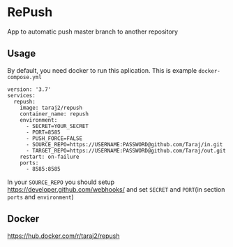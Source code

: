 # RePush
App to automatic push master branch to another repository

## Usage
By default, you need docker to run this aplication. This is example ``docker-compose.yml``
```
version: '3.7'
services:
  repush:
    image: taraj2/repush
    container_name: repush
    environment:
      - SECRET=YOUR_SECRET
      - PORT=8585
      - PUSH_FORCE=FALSE
      - SOURCE_REPO=https://USERNAME:PASSWORD@github.com/Taraj/in.git
      - TARGET_REPO=https://USERNAME:PASSWORD@github.com/Taraj/out.git
    restart: on-failure
    ports:
      - 8585:8585
```
In your `SOURCE_REPO` you should setup https://developer.github.com/webhooks/ and set `SECRET` and `PORT`(in section `ports` and `environment`)

## Docker
https://hub.docker.com/r/taraj2/repush

